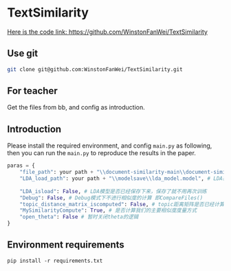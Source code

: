 # TextSimilarity

<a href="https://github.com/WinstonFanWei/TextSimilarity">Here is the code link: https://github.com/WinstonFanWei/TextSimilarity</a>

## Use git

```bash
git clone git@github.com:WinstonFanWei/TextSimilarity.git
```

## For teacher

Get the files from bb, and config as introduction.

## Introduction

Please install the required environment, and config ```main.py``` as following, then you can run the ```main.py``` to reproduce the results in the paper.

```python
paras = {
    "file_path": your path + "\\document-similarity-main\\document-similarity-main", # 数据集路径
    "LDA_load_path": your path + "\\modelsave\\lda_model.model", # LDA模型保存路径
    
    "LDA_isload": False, # LDA模型是否已经保存下来，保存了就不用再次训练
    "Debug": False, # Debug模式下不进行相似度的计算 即CompareFiles()
    "topic_distance_matrix_iscomputed": False, # topic距离矩阵是否已经计算完成
    "MySimilarityCompute": True, # 是否计算我们的主要相似度度量方式
    "open_theta": False # 暂时关闭theta的逻辑
}
```

## Environment requirements

```
pip install -r requirements.txt
```
